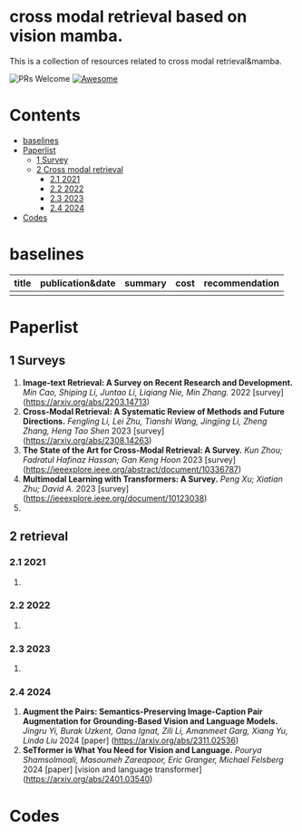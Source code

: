 # cross modal retrieval based on vision mamba.

This is a collection of resources related to cross modal retrieval&mamba.

![PRs Welcome](https://img.shields.io/badge/PRs-Welcome-green) [![Awesome](https://awesome.re/badge.svg)](https://awesome.re)

# Contents

- [baselines](#baselines)
- [Paperlist](#Papers)
  - [1 Survey](#Surveys)
  - [2 Cross modal retrieval](#retrieval)
     - [2.1 2021](#2021)
     - [2.2 2022](#2022)
     - [2.3 2023](#2023)
     - [2.4 2024](#2024)
- [Codes](#Codes)
  
<a name="baselines" />

# baselines
|title|publication&date|summary|cost|recommendation|
|---|---|---|---|---|
||||||



<a name="Papers" />

# Paperlist

<a name="surveys" />

## 1 Surveys

1. **Image-text Retrieval: A Survey on Recent Research and Development.** *Min Cao, Shiping Li, Juntao Li, Liqiang Nie, Min Zhang.* 2022 [survey] (https://arxiv.org/abs/2203.14713)
2. **Cross-Modal Retrieval: A Systematic Review of Methods and Future Directions.** *Fengling Li, Lei Zhu, Tianshi Wang, Jingjing Li, Zheng Zhang, Heng Tao Shen* 2023 [survey] (https://arxiv.org/abs/2308.14263)
3. **The State of the Art for Cross-Modal Retrieval: A Survey.** *Kun Zhou; Fadratul Hafinaz Hassan; Gan Keng Hoon* 2023 [survey]  (https://ieeexplore.ieee.org/abstract/document/10336787)
4. **Multimodal Learning with Transformers: A Survey.** *Peng Xu; Xiatian Zhu; David A.* 2023 [survey] (https://ieeexplore.ieee.org/document/10123038)
5. 

<a name="retrieval" />

## 2 retrieval

<a name="2021" />

### 2.1 2021

1. 

<a name="2022" />

### 2.2 2022

1. 


<a name="2023" />

### 2.3 2023

1. 

<a name="2024" />

### 2.4 2024

1. **Augment the Pairs: Semantics-Preserving Image-Caption Pair Augmentation for Grounding-Based Vision and Language Models.** *Jingru Yi, Burak Uzkent, Oana Ignat, Zili Li, Amanmeet Garg, Xiang Yu, Linda Liu* 2024 [paper] (https://arxiv.org/abs/2311.02536)
2. **SeTformer is What You Need for Vision and Language.** *Pourya Shamsolmoali, Masoumeh Zareapoor, Eric Granger, Michael Felsberg* 2024 [paper] [vision and language transformer] (https://arxiv.org/abs/2401.03540)

<a name="Codes" />

# Codes







    
